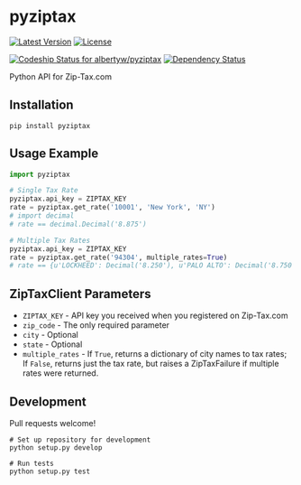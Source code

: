 pyziptax
========

[![Latest Version](https://pypip.in/version/pyziptax/badge.svg)](https://pypi.python.org/pypi/pyziptax/)
[![License](https://pypip.in/license/pyziptax/badge.svg)](https://pypi.python.org/pypi/pyziptax/)

[ ![Codeship Status for albertyw/pyziptax](https://codeship.com/projects/ac619bb0-acba-0132-14f9-4e5346bb67f3/status?branch=master)](https://codeship.com/projects/68576)
[![Dependency Status](https://gemnasium.com/albertyw/pyziptax.svg)](https://gemnasium.com/albertyw/pyziptax)

Python API for Zip-Tax.com

Installation
------------
`pip install pyziptax`

Usage Example
-------------
```python
import pyziptax

# Single Tax Rate
pyziptax.api_key = ZIPTAX_KEY
rate = pyziptax.get_rate('10001', 'New York', 'NY')
# import decimal
# rate == decimal.Decimal('8.875')

# Multiple Tax Rates
pyziptax.api_key = ZIPTAX_KEY
rate = pyziptax.get_rate('94304', multiple_rates=True)
# rate == {u'LOCKHEED': Decimal('8.250'), u'PALO ALTO': Decimal('8.750')}
```

ZipTaxClient Parameters
-----------------------
 - `ZIPTAX_KEY` - API key you received when you registered on Zip-Tax.com
 - `zip_code` - The only required parameter
 - `city` - Optional
 - `state` - Optional
 - `multiple_rates` - If `True`, returns a dictionary of city names to tax rates;
                      If `False`, returns just the tax rate, but raises a
                      ZipTaxFailure if multiple rates were returned.

Development
-----------
Pull requests welcome!

```shell
# Set up repository for development
python setup.py develop

# Run tests
python setup.py test
```
